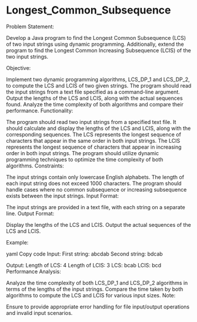 # Longest_Common_Subsequence

Problem Statement:

Develop a Java program to find the Longest Common Subsequence (LCS) of two input strings using dynamic programming. Additionally, extend the program to find the Longest Common Increasing Subsequence (LCIS) of the two input strings.

Objective:

Implement two dynamic programming algorithms, LCS_DP_1 and LCS_DP_2, to compute the LCS and LCIS of two given strings.
The program should read the input strings from a text file specified as a command-line argument.
Output the lengths of the LCS and LCIS, along with the actual sequences found.
Analyze the time complexity of both algorithms and compare their performance.
Functionality:

The program should read two input strings from a specified text file.
It should calculate and display the lengths of the LCS and LCIS, along with the corresponding sequences.
The LCS represents the longest sequence of characters that appear in the same order in both input strings.
The LCIS represents the longest sequence of characters that appear in increasing order in both input strings.
The program should utilize dynamic programming techniques to optimize the time complexity of both algorithms.
Constraints:

The input strings contain only lowercase English alphabets.
The length of each input string does not exceed 1000 characters.
The program should handle cases where no common subsequence or increasing subsequence exists between the input strings.
Input Format:

The input strings are provided in a text file, with each string on a separate line.
Output Format:

Display the lengths of the LCS and LCIS.
Output the actual sequences of the LCS and LCIS.

Example:

yaml
Copy code
Input:
First string: abcdab
Second string: bdcab

Output:
Length of LCS: 4
Length of LCIS: 3
LCS: bcab
LCIS: bcd
Performance Analysis:

Analyze the time complexity of both LCS_DP_1 and LCS_DP_2 algorithms in terms of the lengths of the input strings.
Compare the time taken by both algorithms to compute the LCS and LCIS for various input sizes.
Note:

Ensure to provide appropriate error handling for file input/output operations and invalid input scenarios.
